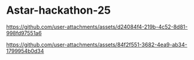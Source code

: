# Astar-hackathon-25





https://github.com/user-attachments/assets/d24084f4-219b-4c52-8d81-998fd97551a6




https://github.com/user-attachments/assets/84f2f551-3682-4ea9-ab34-1799954b0d34


